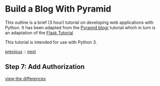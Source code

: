 # Build a Blog With Pyramid

This outline is a brief (3 hour) tutorial on developing web applications with Python.
It has been adapted from the
[Pyramid blogr](http://pyramid-blogr.readthedocs.org/en/latest/)
tutorial which in turn is an adaptation of the
[Flask Tutorial](http://flask.pocoo.org/docs/tutorial/)

This tutorial is intended for use with Python 3.

[previous](https://github.com/cewing/pyramid-blogr-cf/tree/tutorial-step-06) ::
[next](https://github.com/cewing/pyramid-blogr-cf/tree/tutorial-step-08)

## Step 7: Add Authorization

[view the differences](https://github.com/cewing/pyramid-blogr-cf/compare/54982330...449f9513)
